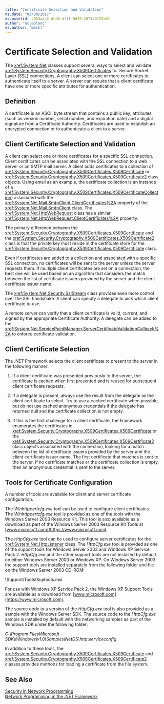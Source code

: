 ```yaml
---
title: "Certificate Selection and Validation"
ms.date: "03/30/2017"
ms.assetid: c933aca2-4cd0-4ff1-9df9-267143f25a6f
author: "mcleblanc"
ms.author: "markl"
---
```

# Certificate Selection and Validation
The <xref:System.Net> classes support several ways to select and validate <xref:System.Security.Cryptography.X509Certificates> for Secure Socket Layer (SSL) connections. A client can select one or more certificates to authenticate itself to a server. A server can require that a client certificate have one or more specific attributes for authentication.  
  
## Definition  
 A certificate is an ASCII byte stream that contains a public key, attributes (such as version number, serial number, and expiration date) and a digital signature from a Certificate Authority. Certificates are used to establish an encrypted connection or to authenticate a client to a server.  
  
## Client Certificate Selection and Validation  
 A client can select one or more certificates for a specific SSL connection. Client certificates can be associated with the SSL connection to a web server or an SMTP mail server. A client adds certificates to a collection of <xref:System.Security.Cryptography.X509Certificates.X509Certificate> or <xref:System.Security.Cryptography.X509Certificates.X509Certificate2> class objects. Using email as an example, the certificate collection is an instance of a <xref:System.Security.Cryptography.X509Certificates.X509CertificateCollection>) associated with the <xref:System.Net.Mail.SmtpClient.ClientCertificates%2A> property of the <xref:System.Net.Mail.SmtpClient> class. The <xref:System.Net.HttpWebRequest> class has a similar <xref:System.Net.HttpWebRequest.ClientCertificates%2A> property.  
  
 The primary difference between the <xref:System.Security.Cryptography.X509Certificates.X509Certificate> and the <xref:System.Security.Cryptography.X509Certificates.X509Certificate2> class is that the private key must reside in the certificate store for the <xref:System.Security.Cryptography.X509Certificates.X509Certificate> class.  
  
 Even if certificates are added to a collection and associated with a specific SSL connection, no certificates will be sent to the server unless the server requests them. If multiple client certificates are set on a connection, the best one will be used based on an algorithm that considers the match between the list of certificate issuers provided by the server and the client certificate issuer name.  
  
 The <xref:System.Net.Security.SslStream> class provides even more control over the SSL handshake. A client can specify a delegate to pick which client certificate to use.  
  
 A remote server can verify that a client certificate is valid, current, and signed by the appropriate Certificate Authority. A delegate can be added to the <xref:System.Net.ServicePointManager.ServerCertificateValidationCallback%2A> to enforce certificate validation.  
  
## Client Certificate Selection  
 The .NET Framework selects the client certificate to present to the server in the following manner:  
  
1.  If a client certificate was presented previously to the server, the certificate is cached when first presented and is reused for subsequent client certificate requests.  
  
2.  If a delegate is present, always use the result from the delegate as the client certificate to select. Try to use a cached certificate when possible, but do not use cached anonymous credentials if the delegate has returned null and the certificate collection is not empty.  
  
3.  If this is the first challenge for a client certificate, the Framework enumerates the certificates in <xref:System.Security.Cryptography.X509Certificates.X509Certificate> or the <xref:System.Security.Cryptography.X509Certificates.X509Certificate2> class objects associated with the connection, looking for a match between the list of certificate issuers provided by the server and the client certificate issuer name. The first certificate that matches is sent to the server. If no certificate matches or the certificate collection is empty, then an anonymous credential is sent to the server.  
  
## Tools for Certificate Configuration  
 A number of tools are available for client and server certificate configuration.  
  
 The *Winhttpcertcfg.exe* tool can be used to configure client certificates. The *Winhttpcertcfg.exe* tool is provided as one of the tools with the Windows Server 2003 Resource Kit. This tool is also available as a download as part of the Windows Server 2003 Resource Kit Tools at [www.microsoft.com](https://www.microsoft.com).  
  
The *HttpCfg.exe* tool can be used to configure server certificates for the <xref:System.Net.HttpListener> class. The *HttpCfg.exe* tool is provided as one of the support tools for Windows Server 2003 and Windows XP Service Pack 2. *HttpCfg.exe* and the other support tools are not installed by default on either Windows Server 2003 or Windows XP. On Windows Server 2003. the support tools are installed separately from the following folder and file on the Windows Server 2003 CD-ROM:  
  
 \Support\Tools\Suptools.msi  
  
 For use with Windows XP Service Pack 2, the Windows XP Support Tools are available as a download from [www.microsoft.com](https://www.microsoft.com).  
  
 The source code to a version of the *HttpCfg.exe* tool is also provided as a sample with the Windows Server SDK. The source code to the *HttpCfg.exe* sample is installed by default with the networking samples as part of the Windows SDK under the following folder:  
  
 *C:\Program Files\Microsoft SDKs\Windows\v1.0\Samples\NetDS\http\serviceconfig*  
  
 In addition to these tools, the <xref:System.Security.Cryptography.X509Certificates.X509Certificate> and <xref:System.Security.Cryptography.X509Certificates.X509Certificate2> classes provides methods for loading a certificate from the file system.  
  
## See Also  
 [Security in Network Programming](../../../docs/framework/network-programming/security-in-network-programming.md)  
 [Network Programming in the .NET Framework](../../../docs/framework/network-programming/index.md)
